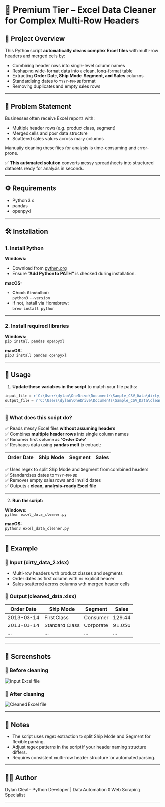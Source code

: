 # 🧹 Premium Tier – Excel Data Cleaner for Complex Multi-Row Headers

## 📌 **Project Overview**

This Python script **automatically cleans complex Excel files** with multi-row headers and merged cells by:

- Combining header rows into single-level column names  
- Reshaping wide-format data into a clean, long-format table  
- Extracting **Order Date, Ship Mode, Segment, and Sales** columns  
- Standardising dates to `YYYY-MM-DD` format  
- Removing duplicates and empty sales rows

---

## 📝 **Problem Statement**

Businesses often receive Excel reports with:

- Multiple header rows (e.g. product class, segment)  
- Merged cells and poor data structure  
- Scattered sales values across many columns

Manually cleaning these files for analysis is time-consuming and error-prone.

✅ **This automated solution** converts messy spreadsheets into structured datasets ready for analysis in seconds.

---

## ⚙️ **Requirements**

- Python 3.x
- pandas
- openpyxl

---

## 🛠️ **Installation**

### **1. Install Python**

**Windows:**  
- Download from [python.org](https://www.python.org/downloads/windows/)  
- Ensure **“Add Python to PATH”** is checked during installation.

**macOS:**  
- Check if installed:  
  `python3 --version`  
- If not, install via Homebrew:  
  `brew install python`

---

### **2. Install required libraries**

**Windows:**  
`pip install pandas openpyxl`

**macOS:**  
`pip3 install pandas openpyxl`

---

## 🚀 **Usage**

1. **Update these variables in the script** to match your file paths:

```python
input_file = r'C:\Users\dylan\OneDrive\Documents\Sample_CSV_Data\dirty_data_2.xlsx'   # Full path to your messy Excel file
output_file = r'C:\Users\dylan\OneDrive\Documents\Sample_CSV_Data\cleaned_data.xlsx'  # Full path for your cleaned output file
```

---

### 🔎 **What does this script do?**

✅ Reads messy Excel files **without assuming headers**  
✅ Combines **multiple header rows** into single column names  
✅ Renames first column as **‘Order Date’**  
✅ Reshapes data using **pandas melt** to extract:

| Order Date | Ship Mode | Segment | Sales |
|------------|-----------|---------|-------|

✅ Uses regex to split Ship Mode and Segment from combined headers  
✅ Standardises dates to `YYYY-MM-DD`  
✅ Removes empty sales rows and invalid dates  
✅ Outputs a **clean, analysis-ready Excel file**

---

2. **Run the script:**

**Windows:**  
`python excel_data_cleaner.py`

**macOS:**  
`python3 excel_data_cleaner.py`

---

## 📂 **Example**

### 🔹 **Input (dirty_data_2.xlsx)**

- Multi-row headers with product classes and segments  
- Order dates as first column with no explicit header  
- Sales scattered across columns with merged header cells

### 🔹 **Output (cleaned_data.xlsx)**

| Order Date | Ship Mode      | Segment    | Sales  |
|------------|----------------|------------|--------|
| 2013-03-14 | First Class    | Consumer   | 129.44 |
| 2013-03-14 | Standard Class | Corporate  | 91.056 |
| …          | …              | …          | …      |

---

## 📸 **Screenshots**

### 🔹 **Before cleaning**

![Input Excel file](images/input_excel.png)

### 🔹 **After cleaning**

![Cleaned Excel file](images/output_excel.png)

---

## 🔑 **Notes**

- The script uses regex extraction to split Ship Mode and Segment for flexible parsing.  
- Adjust regex patterns in the script if your header naming structure differs.  
- Requires consistent multi-row header structure for automated parsing.

---

## 👨‍💻 **Author**

Dylan Cleal – Python Developer | Data Automation & Web Scraping Specialist

---
